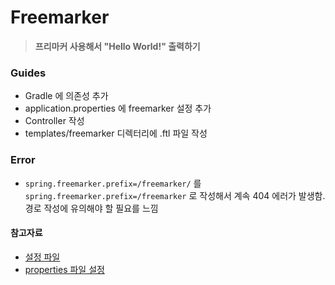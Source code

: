 # Freemarker
>**프리마커 사용해서 "Hello World!" 출력하기**

### Guides

* Gradle 에 의존성 추가
* application.properties 에 freemarker 설정 추가
* Controller 작성
* templates/freemarker 디렉터리에 .ftl 파일 작성

### Error
* ```spring.freemarker.prefix=/freemarker/``` 를 ```spring.freemarker.prefix=/freemarker``` 로 작성해서 계속 404 에러가 발생함. 경로 작성에 유의해야 할 필요를 느낌

#### 참고자료

* [설정 파일](https://zodiack.tistory.com/56)
* [properties 파일 설정](https://sjh836.tistory.com/132)

